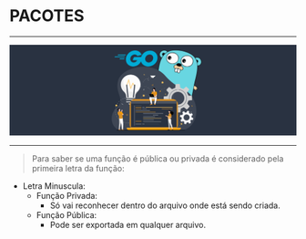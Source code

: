 # PACOTES
---

![alt](../../assets/img/golang.svg)

----

> Para saber se uma função é pública ou privada é considerado pela primeira letra da função:

- Letra Minuscula:
    - Função Privada:
        - Só vai reconhecer dentro do arquivo onde está sendo criada.
    - Função Pública:
        - Pode ser exportada em qualquer arquivo.